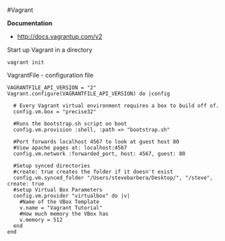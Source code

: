 #Vagrant

__Documentation__
- http://docs.vagrantup.com/v2

Start up Vagrant in a directory
    
    vagrant init 

VagrantFile - configuration file 

    VAGRANTFILE_API_VERSION = "2"
    Vagrant.configure(VAGRANTFILE_API_VERSION) do |config

      # Every Vagrant virtual environment requires a box to build off of.
      config.vm.box = "precise32"  

      #Runs the bootstrap.sh script on boot
      config.vm.provision :shell, :path => "bootstrap.sh"

      #Port forwards localhost 4567 to look at guest host 80
      #View apache pages at: localhost:4567
      config.vm.network :forwarded_port, host: 4567, guest: 80

      #Setup synced directories
      #create: true creates the folder if it doesn't exist
      config.vm.synced_folder "/Users/stevebarbera/Desktop/", "/steve", create: true
      #setup Virtual Box Parameters
      config.vm.provider "virtualbox" do |v|
        #Name of the VBox Template
        v.name = "Vagrant Tutorial"
        #How much memory the VBox has
        v.memory = 512
      end
    end